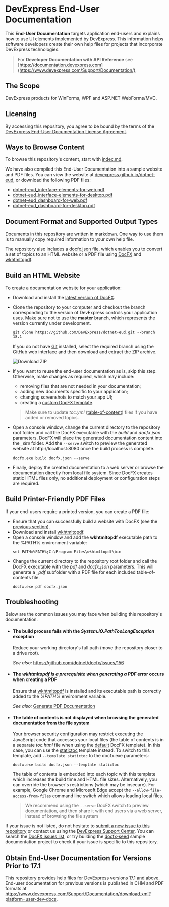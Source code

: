 # DevExpress End-User Documentation

This **End-User Documentation** targets application end-users and explains how to use UI elements implemented by DevExpress. This information helps software developers create their own help files for projects that incorporate DevExpress technologies.

> For **Developer Documentation with API Reference** see [https://documentation.devexpress.com](https://www.devexpress.com/Support/Documentation/).

## The Scope
DevExpress products for WinForms, WPF and ASP.NET WebForms/MVC. 

## Licensing
By accessing this repository, you agree to be bound by the terms of the [DevExpress End-User Documentation License Agreement](LICENSE.md).

## Ways to Browse Content
To browse this repository's content, start with [index.md](index.md).  

We have also compiled this End-User Documentation into a sample website and PDF files. You can view the website at [devexpress.github.io/dotnet-eud](https://devexpress.github.io/dotnet-eud/), or download the following PDF files:

* [dotnet-eud_interface-elements-for-web.pdf](https://devexpress.github.io/dotnet-eud/pdf/dotnet-eud_interface-elements-for-web.pdf)
* [dotnet-eud_interface-elements-for-desktop.pdf](https://devexpress.github.io/dotnet-eud/pdf/dotnet-eud_interface-elements-for-desktop.pdf)
* [dotnet-eud_dashboard-for-web.pdf](https://devexpress.github.io/dotnet-eud/pdf/dotnet-eud_dashboard-for-web.pdf)
* [dotnet-eud_dashboard-for-desktop.pdf](https://devexpress.github.io/dotnet-eud/pdf/dotnet-eud_dashboard-for-desktop.pdf)

## Document Format and Supported Output Types
Documents in this repository are written in markdown. One way to use them is to manually copy required information to your own help file.

The repository also includes a [docfx.json](docfx.json) file, which enables you to convert a set of topics to an HTML website or a PDF file using [DocFX](https://dotnet.github.io/docfx/) and [wkhtmltopdf](https://github.com/wkhtmltopdf/wkhtmltopdf).   

## Build an HTML Website
To create a documentation website for your application:

- Download and install the [latest version of DocFX](https://github.com/dotnet/docfx/releases). 
- Clone the repository to your computer and checkout the branch corresponding to the version of DevExpress controls your application uses. Make sure not to use the **master** branch, which represents the version currently under development.
    ```
    git clone https://github.com/DevExpress/dotnet-eud.git --branch 18.1
    ```
  If you do not have [Git](https://git-scm.com/) installed, select the required branch using the GitHub web interface and then download and extract the ZIP archive.
  
  ![Download ZIP](https://user-images.githubusercontent.com/20167812/29712204-4ffaee9e-89a1-11e7-8a0e-3ff0464adda4.png)
- If you want to reuse the end-user documentation as is, skip this step. Otherwise, make changes as required, which may include:
  - removing files that are not needed in your documentation;
  - adding new documents specific to your application;
  - changing screenshots to match your app UI;
  - creating a [custom DocFX template](https://dotnet.github.io/docfx/tutorial/howto_create_custom_template.html).
  > Make sure to update *toc.yml* ([table-of-content](https://dotnet.github.io/docfx/tutorial/intro_toc.html)) files if you have added or removed topics.
- Open a console window, change the current directory to the repository root folder and call the DocFX executable with the *build* and *docfx.json* parameters. DocFX will place the generated documentation content into the *\_site* folder. Add the `--serve` switch to preview the generated website at http://localhost:8080 once the build process is complete. 
    ```
    docfx.exe build docfx.json --serve
    ```
- Finally, deploy the created documentation to a web server or browse the documentation directly from local file system. Since DocFX creates static HTML files only, no additional deployment or configuration steps are required.

## Build Printer-Friendly PDF Files
If your end-users require a printed version, you can create a PDF file:
- Ensure that you can successfully build a website with DocFX (see the [previous section](#build-your-own-documentation-website)).
- Download and install [wkhtmltopdf](https://wkhtmltopdf.org/downloads.html).
- Open a console window and add the **wkhtmltopdf** executable path to the %PATH% environment variable:
    ```
    set PATH=%PATH%;C:\Program Files\wkhtmltopdf\bin
    ```
- Change the current directory to the repository root folder and call the DocFX executable with the *pdf* and *docfx.json* parameters. This will generate a *_pdf* subfоlder with a PDF file for each included table-of-contents file.
    ```
    docfx.exe pdf docfx.json
    ```

## Troubleshooting
Below are the common issues you may face when building this repository's documentation. 

* #### The build process fails with the *System.IO.PathTooLongException* exception
  Reduce your working directory's full path (move the repository closer to a drive root).

  *See also:* https://github.com/dotnet/docfx/issues/156
  
* #### The *wkhtmltopdf is a prerequisite when generating a PDF* error occurs when creating a PDF
  Ensure that [wkhtmltopdf](https://wkhtmltopdf.org/downloads.html) is installed and its executable path is correctly added to the *%PATH%* environment variable.

  *See also:* [Generate PDF Documentation](http://dotnet.github.io/docfx/tutorial/walkthrough/walkthrough_generate_pdf.html)
 
* #### The table of contents is not displayed when browsing the generated documentation from the file system
  Your browser security configuration may restrict executing the JavaScript code that accesses your local files (the table of contents is in a separate *toc.html* file when using the [default](https://github.com/dotnet/docfx/tree/dev/src/docfx.website.themes/default) DocFX template). In this case, you can use the [statictoc](https://github.com/dotnet/docfx/tree/dev/src/docfx.website.themes/statictoc) template instead. To switch to this template, add `--template statictoc` to the docfx.exe parameters:
    ```
    docfx.exe build docfx.json --template statictoc
    ```
  The table of contents is embedded into each topic with this template which increases the build time and HTML file sizes. Alternatively, you can override the browser's restrictions (which may be insecure). For example, Google Chrome and Microsoft Edge accept the `--allow-file-access-from-files` command line switch which allows loading local files.
  
  > We recommend using the `--serve` DocFX switch to preview documentation, and then share it with end users via a web server, instead of browsing the file system 

If your issue is not listed, do not hesitate to [submit a new issue to this repository](https://github.com/DevExpress/dotnet-eud/issues/new) or contact us using the [DevExpress Support Center](https://www.devexpress.com/Support/Center/). You can search the [DocFX issues list](https://github.com/dotnet/docfx/issues), or try building the [docfx\-seed](https://github.com/docascode/docfx-seed) sample documentation project to check if your issue is specific to this repository. 

## Obtain End-User Documentation for Versions Prior to 17.1
This repository provides help files for DevExpress versions 17.1 and above. End-user documentation for previous versions is published in CHM and PDF formats at https://www.devexpress.com/Support/Documentation/download.xml?platform=user-dev-docs.
